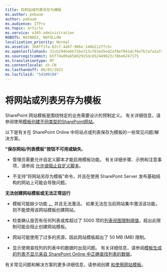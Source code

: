 ```yaml
---
title: 将网站或列表另存为模板
ms.author: pebaum
author: pebaum
ms.audience: ITPro
ms.topic: article
ms.service: o365-administration
ROBOTS: NOINDEX, NOFOLLOW
localization_priority: Normal
ms.assetid: 368ff1fa-82cf-4a07-986e-140b212ffc5c
ms.openlocfilehash: 31cb294be6b72be313cf63ed5ed2af0ef041dcf6efb7a7a2af4e1b6a9a149c43
ms.sourcegitcommit: b5f7da89a650d2915dc652449623c78be6247175
ms.translationtype: MT
ms.contentlocale: zh-CN
ms.lasthandoff: 08/05/2021
ms.locfileid: "54109194"
---
```

# <a name="save-site-or-list-as-a-template"></a>将网站或列表另存为模板

SharePoint 网站模板是围绕特定的业务需要设计的预制定义。 有关详细信息，请参阅使用[模板创建不同类型的SharePoint网站](https://support.office.com/article/using-templates-to-create-different-kinds-of-sharepoint-sites-449eccec-ff99-4cf3-b62e-dcfee37e8da4)。

以下是有关在 SharePoint Online 中将站点或列表保存为模板的一些常见问题/解决方案。

**"保存网站/列表模板"按钮不可用或缺失**。 

- 管理员需要允许自定义脚本才能启用模板功能。 有关详细步骤、示例和注意事项，请参阅 [允许或阻止自定义脚本](https://docs.microsoft.com/sharepoint/allow-or-prevent-custom-script)。


- 不支持“将网站另存为模板”命令，并且在使用 SharePoint Server 发布基础结构的网站上可能会导致问题。


**无法创建网站模板或无法正常运行**

- 模板可能缺少功能 [，](https://social.technet.microsoft.com/wiki/contents/articles/14423.sharepoint-2013-existing-features-guid.aspx) 并且无法激活。 如果无法在当前网站集中激活该功能，则不能使用该网站模板创建网站。


- 检查确认是否有任何列表或库超过了 5000 项的[列表视图限制阈值](https://support.office.com/article/Manage-large-lists-and-libraries-in-SharePoint-B8588DAE-9387-48C2-9248-C24122F07C59)，超出此限制可能会阻止创建网站模板。


- 网站可能使用了过多的资源，因此网站模板超出了 50 MB (MB) 限制。


- 显示使用查找列的列表中的数据时出现问题。 有关详细信息，请参阅[模板生成的列表不显示来自 SharePoint Online 中正确查找列表的数据](https://docs.microsoft.com/sharepoint/support/lists-and-libraries/template-generated-list-incorrect-data)。


有关常见问题和解决方案的更多详细信息，请参阅创建 [和使用网站模板](https://support.office.com/article/Create-and-use-site-templates-60371B0F-00E0-4C49-A844-34759EBDD989)。

